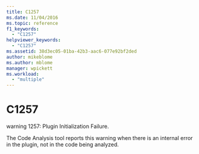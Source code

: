 ```yaml
---
title: C1257
ms.date: 11/04/2016
ms.topic: reference
f1_keywords:
  - "C1257"
helpviewer_keywords:
  - "C1257"
ms.assetid: 38d3ec05-01ba-42b3-aac6-077e92bf2ded
author: mikeblome
ms.author: mblome
manager: wpickett
ms.workload:
  - "multiple"
---
```

# C1257
warning 1257: Plugin Initialization Failure.

 The Code Analysis tool reports this warning when there is an internal error in the plugin, not in the code being analyzed.
